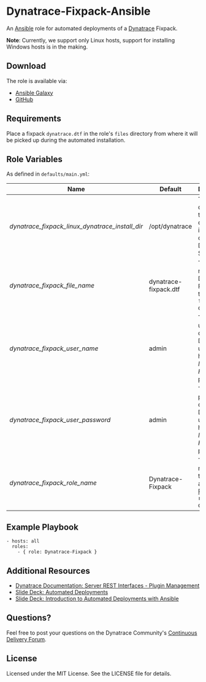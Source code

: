 # Dynatrace-Fixpack-Ansible

An [Ansible](http://www.ansible.com) role for automated deployments of a [Dynatrace](http://bit.ly/dttrial) Fixpack. 

**Note**: Currently, we support only Linux hosts, support for installing Windows hosts is in the making.

## Download

The role is available via:

- [Ansible Galaxy](https://galaxy.ansible.com/list#/roles/2627)
- [GitHub](https://github.com/Dynatrace/Dynatrace-Fixpack-Ansible)

## Requirements

Place a fixpack ```dynatrace.dtf``` in the role's ```files``` directory from where it will be picked up during the automated installation.

## Role Variables

As defined in ```defaults/main.yml```:

| Name                                            | Default               | Description |
|-------------------------------------------------|-----------------------|-------------|
| *dynatrace_fixpack_linux_dynatrace_install_dir* | /opt/dynatrace        | The directory that contains an installation of the Dynatrace Server. |
| *dynatrace_fixpack_file_name*                   | dynatrace-fixpack.dtf | The file name of the Dynatrace Fixpack in the role's ```files``` directory. |
| *dynatrace_fixpack_user_name*                   | admin                 | The username of a Dynatrace user that has the *Manage Fixpacks* permission. |
| *dynatrace_fixpack_user_password*               | admin                 | The password of a Dynatrace user that has the *Manage Fixpacks* permission. |
| *dynatrace_fixpack_role_name*                   | Dynatrace-Fixpack     | The actual name of this role in an [Ansible Playbook's](http://docs.ansible.com/playbooks.html) ```roles``` directory. |

## Example Playbook

	- hosts: all
	  roles:
	    - { role: Dynatrace-Fixpack }

## Additional Resources

- [Dynatrace Documentation: Server REST Interfaces - Plugin Management](https://community.compuwareapm.com/community/pages/viewpage.action?pageId=182356644)
- [Slide Deck: Automated Deployments](http://slideshare.net/MartinEtmajer/automated-deployments-slide-share)
- [Slide Deck: Introduction to Automated Deployments with Ansible](http://www.slideshare.net/MartinEtmajer/introduction-to-automated-deployments-with-ansible)

## Questions?

Feel free to post your questions on the Dynatrace Community's [Continuous Delivery Forum](https://community.dynatrace.com/community/pages/viewpage.action?pageId=46628921).

## License

Licensed under the MIT License. See the LICENSE file for details.
